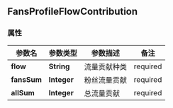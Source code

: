 <a name="FansProfileFlowContribution"></a>
## FansProfileFlowContribution
### 属性
参数名 | 参数类型 | 参数描述 | 备注
------------ | ------------- | ------------- | -------------
**flow** | **String** | 流量贡献种类 |  required 
**fansSum** | **Integer** | 粉丝流量贡献 |  required 
**allSum** | **Integer** | 总流量贡献 |  required 




